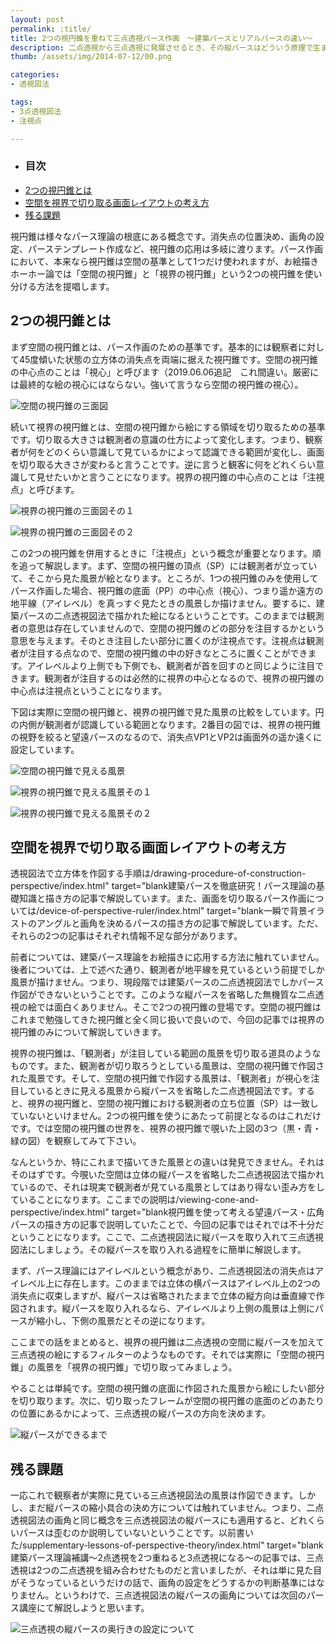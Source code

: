 ```yaml
---
layout: post
permalink: :title/
title: 2つの視円錐を重ねて三点透視パース作画　〜建築パースとリアルパースの違い〜
description: 二点透視から三点透視に発展させるとき、その縦パースはどういう原理で生まれるのかを、建築パースとリアルパースの比較で説明しています。
thumb: /assets/img/2014-07-12/00.png

categories:
- 透視図法

tags:
- 3点透視図法
- 注視点

---
```


- ### 目次
- [2つの視円錐とは](#2つの視円錐とは)
- [空間を視界で切り取る画面レイアウトの考え方](#空間を視界で切り取る画面レイアウトの考え方)
- [残る課題](#残る課題)



視円錐は様々なパース理論の根底にある概念です。消失点の位置決め、画角の設定、パーステンプレート作成など、視円錐の応用は多岐に渡ります。パース作画において、本来なら視円錐は空間の基準として1つだけ使われますが、お絵描きホーホー論では「空間の視円錐」と「視界の視円錐」という2つの視円錐を使い分ける方法を提唱します。

## 2つの視円錐とは

まず<yy>空間の視円錐</yy>とは、<bb>パース作画のための基準</bb>です。基本的には観察者に対して45度傾いた状態の立方体の消失点を両端に据えた視円錐です。<bb>空間の視円錐の中心点</bb>のことは「<yy>視心</yy>」と呼びます（<pp>2019.06.06追記</pp>　これ間違い。厳密には最終的な絵の視心にはならない。強いて言うなら空間の視円錐の視心）。

![空間の視円錐の三面図](/assets/img/2014-07-12/01.png)

続いて<yy>視界の視円錐</yy>とは、<bb>空間の視円錐から絵にする領域を切り取るための基準</bb>です。切り取る大きさは観測者の意識の仕方によって変化します。つまり、観察者が何をどのくらい意識して見ているかによって認識できる範囲が変化し、画面を切り取る大きさが変わると言うことです。逆に言うと観客に何をどれくらい意識して見せたいかと言うことになります。<bb>視界の視円錐の中心点</bb>のことは「<yy>注視点</yy>」と呼びます。

![視界の視円錐の三面図その１](/assets/img/2014-07-12/02.png)

![視界の視円錐の三面図その２](/assets/img/2014-07-12/03.png)

この2つの視円錐を併用するときに「注視点」という概念が重要となります。順を追って解説します。まず、空間の視円錐の頂点（SP）には観測者が立っていて、そこから見た風景が絵となります。ところが、1つの視円錐のみを使用してパース作画した場合、視円錐の底面（PP）の中心点（視心）、つまり遥か遠方の地平線（アイレベル）を真っすぐ見たときの風景しか描けません。要するに、建築パースの二点透視図法で描かれた絵になるということです。このままでは観測者の意思は存在していませんので、空間の視円錐のどの部分を注目するかという意思を与えます。そのとき注目したい部分に置くのが注視点です。注視点は観測者が注目する点なので、空間の視円錐の中の好きなところに置くことができます。アイレベルより上側でも下側でも、観測者が首を回すのと同じように注目できます。観測者が注目するのは必然的に視界の中心となるので、視界の視円錐の中心点は注視点ということになります。

下図は実際に空間の視円錐と、視界の視円錐で見た風景の比較をしています。円の内側が観測者が認識している範囲となります。2番目の図では、視界の視円錐の視野を絞ると望遠パースのなるので、消失点VP1とVP2は画面外の遥か遠くに設定しています。

![空間の視円錐で見える風景](/assets/img/2014-07-12/04.png)

![視界の視円錐で見える風景その１](/assets/img/2014-07-12/05.png)

![視界の視円錐で見える風景その２](/assets/img/2014-07-12/06.png)

## 空間を視界で切り取る画面レイアウトの考え方

透視図法で立方体を作図する手順は/drawing-procedure-of-construction-perspective/index.html" target="blank建築パースを徹底研究！パース理論の基礎知識と描き方の記事で解説しています。また、画面を切り取るパース作画については/device-of-perspective-ruler/index.html" target="blank一瞬で背景イラストのアングルと画角を決めるパースの描き方の記事で解説しています。ただ、それらの2つの記事はそれぞれ情報不足な部分があります。

前者については、建築パース理論をお絵描きに応用する方法に触れていません。後者については、上で述べた通り、観測者が地平線を見ているという前提でしか風景が描けません。つまり、現段階では建築パースの二点透視図法でしかパース作図ができないということです。このような縦パースを省略した無機質な二点透視の絵では面白くありません。そこで2つの視円錐の登場です。空間の視円錐はこれまで勉強してきた視円錐と全く同じ扱いで良いので、今回の記事では視界の視円錐のみについて解説していきます。


視界の視円錐は、「観測者」が注目している範囲の風景を切り取る道具のようなものです。また、観測者が切り取ろうとしている風景は、空間の視円錐で作図された風景です。そして、空間の視円錐で作図する風景は、「観測者」が視心を注目しているときに見える風景から縦パースを省略した二点透視図法です。すると、視界の視円錐と、空間の視円錐における観測者の立ち位置（SP）は一致していないといけません。2つの視円錐を使うにあたって前提となるのはこれだけです。では空間の視円錐の世界を、視界の視円錐で覗いた上図の3つ（黒・青・緑の図）を観察してみて下さい。

なんというか、特にこれまで描いてきた風景との違いは発見できません。それはそのはずです。今覗いた空間は立体の縦パースを省略した二点透視図法で描かれているので、それは現実で観測者が見ている風景としてはあり得ない歪み方をしていることになります。ここまでの説明は/viewing-cone-and-perspective/index.html" target="blank視円錐を使って考える望遠パース・広角パースの描き方の記事で説明していたことで、今回の記事ではそれでは不十分だということになります。ここで、二点透視図法に縦パースを取り入れて三点透視図法にしましょう。その縦パースを取り入れる過程をに簡単に解説します。

まず、パース理論にはアイレベルという概念があり、二点透視図法の消失点はアイレベル上に存在します。このままでは立体の横パースはアイレベル上の2つの消失点に収束しますが、縦パースは省略されたままで立体の縦方向は垂直線で作図されます。縦パースを取り入れるなら、アイレベルより上側の風景は上側にパースが縮小し、下側の風景だとその逆になります。

ここまでの話をまとめると、視界の視円錐は二点透視の空間に縦パースを加えて三点透視の絵にするフィルターのようなものです。それでは実際に「空間の視円錐」の風景を「視界の視円錐」で切り取ってみましょう。

やることは単純です。空間の視円錐の底面に作図された風景から絵にしたい部分を切り取ります。次に、切り取ったフレームが空間の視円錐の底面のどのあたりの位置にあるかによって、三点透視の縦パースの方向を決めます。

![縦パースができるまで](/assets/img/2014-07-12/07.png)

## 残る課題

一応これで観察者が実際に見ている三点透視図法の風景は作図できます。しかし、まだ縦パースの縮小具合の決め方については触れていません。つまり、二点透視図法の画角と同じ概念を三点透視図法の縦パースにも適用すると、どれくらいパースは歪むのか説明していないということです。以前書いた/supplementary-lessons-of-perspective-theory/index.html" target="blank建築パース理論補講〜2点透視を2つ重ねると3点透視になる〜の記事では、三点透視は2つの二点透視を組み合わせたものだと言いましたが、それは単に見た目がそうなっているというだけの話で、画角の設定をどうするかの判断基準にはなりません。というわけで、三点透視図法の縦パースの画角については次回のパース講座にて解説しようと思います。

![三点透視の縦パースの奥行きの設定について](/assets/img/2014-07-12/08.png)
